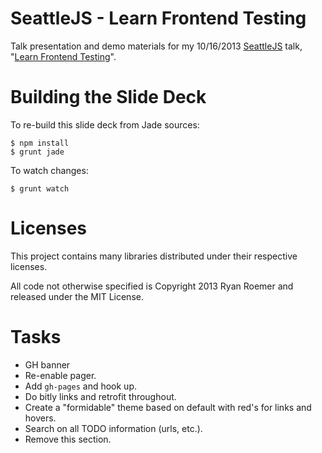SeattleJS - Learn Frontend Testing
==================================

Talk presentation and demo materials for my 10/16/2013 [SeattleJS][seattlejs]
talk, "[Learn Frontend Testing][meetup]".

[seattlejs]: http://www.meetup.com/seattlejs/
[meetup]: http://www.meetup.com/seattlejs/events/139993642/


Building the Slide Deck
=======================

To re-build this slide deck from Jade sources:

    $ npm install
    $ grunt jade

To watch changes:

    $ grunt watch


Licenses
========
This project contains many libraries distributed under their respective
licenses.

All code not otherwise specified is Copyright 2013 Ryan Roemer and
released under the MIT License.

Tasks
=====
* GH banner
* Re-enable pager.
* Add `gh-pages` and hook up.
* Do bitly links and retrofit throughout.
* Create a "formidable" theme based on default with red's for links and hovers.
* Search on all TODO information (urls, etc.).
* Remove this section.

